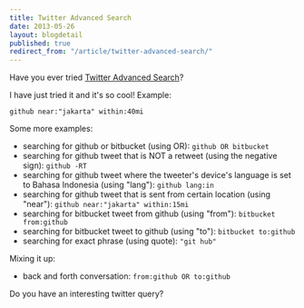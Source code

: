 ```yaml
---
title: Twitter Advanced Search
date: 2013-05-26
layout: blogdetail
published: true
redirect_from: "/article/twitter-advanced-search/"
---
```


Have you ever tried [Twitter Advanced Search](https://twitter.com/search-advanced)?

I have just tried it and it's so cool! Example:

    github near:"jakarta" within:40mi

Some more examples:

* searching for github or bitbucket (using OR): `github OR bitbucket`
* searching for github tweet that is NOT a retweet (using the negative sign): `github -RT`
* searching for github tweet where the tweeter's device's language is set to Bahasa Indonesia (using "lang"): `github lang:in`
* searching for github tweet that is sent from certain location (using "near"): `github near:"jakarta" within:15mi`
* searching for bitbucket tweet from github (using "from"): `bitbucket from:github`
* searching for bitbucket tweet to github (using "to"): `bitbucket to:github`
* searching for exact phrase (using quote): `"git hub"`

Mixing it up:

* back and forth conversation: `from:github OR to:github`

Do you have an interesting twitter query?
